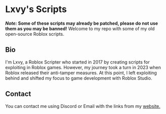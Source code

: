 # Lxvy's Scripts

**_Note:_ Some of these scripts may already be patched, please do not use them as you may be banned!**
Welcome to my repo with some of my old open-source Roblox scripts.

## Bio

I'm Lxvy, a Roblox Scripter who started in 2017 by creating scripts for exploiting in Roblox games. However, my journey took a turn in 2023 when Roblox released their anti-tamper measures. At this point, I left exploiting behind and shifted my focus to game development with Roblox Studio.

## Contact

You can contact me using Discord or Email with the links from my [website.](https://lx-vy.carrd.co/)
